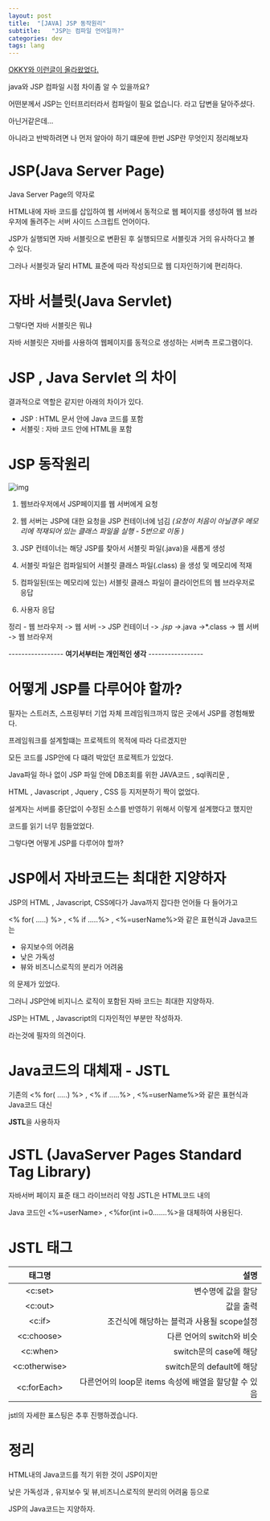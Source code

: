 ```yaml
---
layout: post
title:  "[JAVA] JSP 동작원리"
subtitle:   "JSP는 컴파일 언어일까?"
categories: dev
tags: lang
---
```


[OKKY와 이런글이 올라왔었다.](https://okky.kr/article/395520)


java와 JSP 컴파일 시점 차이좀 알 수 있을까요?


어떤분께서 JSP는 인터프리터라서 컴파일이 필요 없습니다. 라고 답변을 달아주셨다.


아닌거같은데...


아니라고 반박하려면 나 먼저 알아야 하기 떄문에 한번 JSP란 무엇인지 정리해보자


# JSP(Java Server Page)
Java Server Page의 약자로

HTML내에 자바 코드를 삽입하여 웹 서버에서 동적으로 웹 페이지를 생성하여 웹 브라우저에 돌려주는 서버 사이드 스크립트 언어이다.

JSP가 실행되면 자바 서블릿으로 변환된 후 실행되므로 서블릿과 거의 유사하다고 볼 수 있다.

그러나 서블릿과 달리 HTML 표준에 따라 작성되므로 웹 디자인하기에 편리하다.


# 자바 서블릿(Java Servlet)
그렇다면 자바 서블릿은 뭐냐


자바 서블릿은 자바를 사용하여 웹페이지를 동적으로 생성하는 서버측 프로그램이다.



# JSP , Java Servlet 의 차이


결과적으로 역할은 같지만 아래의 차이가 있다.


- JSP : HTML 문서 안에 Java 코드를 포함 
- 서블릿 : 자바 코드 안에 HTML을 포함 


# JSP 동작원리

![img](https://chung10kr.github.io/assets/img/2021-02-21-1.PNG)

1. 웹브라우저에서 JSP페이지를 웹 서버에게 요청


2. 웹 서버는 JSP에 대한 요청을 JSP 컨테이너에 넘김 *(*요청이 처음이 아닐경우 메모리에 적재되어 있는 클래스 파일을 실행 - 5번으로 이동 )**


3. JSP 컨테이너는 해당 JSP를 찾아서 서블릿 파일(.java)을 새롭게 생성


4. 서블릿 파일은 컴파일되어 서블릿 클래스 파일(.class) 을 생성 및 메모리에 적재


5. 컴파일된(또는 메모리에 있는)  서블릿 클래스 파일이 클라이언트의 웹 브라우저로 응답


6. 사용자 응답

정리 - 웹 브라우저 -> 웹 서버 -> JSP 컨테이너 -> *.jsp ->*.java ->*.class -> 웹 서버 -> 웹 브라우저




----------------- **여기서부터는 개인적인 생각** -----------------



# 어떻게 JSP를 다루어야 할까?

필자는 스트러츠, 스프링부터 기업 자체 프레임워크까지 많은 곳에서 JSP를 경험해봤다.


프레임워크를 설계할떄는 프로젝트의 목적에 따라 다르겠지만


모든 코드를 JSP안에 다 떄려 박았던 프로젝트가 있었다.

Java파일 하나 없이 JSP 파일 안에 DB조회를 위한 JAVA코드 , sql쿼리문 , 

HTML , Javascript , Jquery , CSS 등 지저분하기 짝이 없었다.


설계자는 서버를 중단없이 수정된 소스를 반영하기 위해서 이렇게 설계했다고 했지만


코드를 읽기 너무 힘들었었다.


그렇다면 어떻게 JSP를 다루어야 할까?


# JSP에서 자바코드는 최대한 지양하자

JSP의 HTML , Javascript, CSS에다가 Java까지 잡다한 언어들 다 들어가고


<% for( .....) %> , <% if .....%> , <%=userName%>와 같은
표현식과 Java코드 는


- 유지보수의 어려움
- 낮은 가독성
- 뷰와 비즈니스로직의 분리가 어려움


의 문제가 있었다.


그러니 JSP안에 비지니스 로직이 포함된 자바 코드는 최대한 지양하자.


JSP는 HTML , Javascript의 디자인적인 부분만 작성하자.


라는것에 필자의 의견이다.


# Java코드의 대체재 - JSTL
기존의 <% for( .....) %> , <% if .....%> , <%=userName%>와 같은
표현식과 Java코드 대신 

**JSTL**을 사용하자


# JSTL (JavaServer Pages Standard Tag Library)

자바서버 페이지 표준 태그 라이브러리 약칭 JSTL은 HTML코드 내의

Java 코드인 <%=userName> , <%for(int i=0.......%>을 대체하여 사용된다.


# JSTL 태그

| 태그명 | 설명 |
|:---:|---:|
|<c:set>|변수명에 값을 할당|
|<c:out>|값을 출력|
|<c:if>|조건식에 해당하는 블럭과 사용될 scope설정|
|<c:choose>|다른 언어의 switch와 비슷|
|<c:when>|switch문의 case에 해당|
|<c:otherwise>|switch문의 default에 해당|
|<c:forEach>|다른언어의 loop문 items 속성에 배열을 할당할 수 있음|


jstl의 자세한 표스팅은 추후 진행하겠습니다.


# 정리

HTML내의 Java코드를 적기 위한 것이 JSP이지만


낮은 가독성과 , 유지보수 및 뷰,비즈니스로직의 분리의 어려움 등으로 


JSP의 Java코드는 지양하자.
















